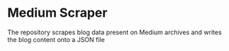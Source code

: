 # Medium Scraper

The repository scrapes blog data present on Medium archives and writes the blog content onto a JSON file